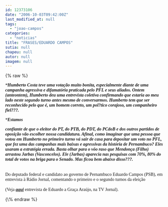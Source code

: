 ```yaml
---
id: 12373106
date: "2006-10-03T09:42:00Z"
last_modified_at: null
tags:
  - "joao-campos"
categories:
  - "noticias"
title: "FRASES/EDUARDO CAMPOS"
sutia: null
chapeu: null
autor: null
imagem: null
---
```

{\% raw %}
<p><P><FONT face=Verdana><STRONG><EM>“Humberto Costa teve uma votação muito bonita, especialmente diante de uma campanha agressiva e difamatória praticada pelo PFL e seus aliados. Ontem (anteontem), Humberto deu uma entrevista coletiva confirmando que estaria ao meu lado neste segundo turno antes mesmo de conversarmos. Humberto tem que ser reconhecido pelo que é, um homem correto, um pol?tico corajoso, um companheiro fiel???.<BR></EM></STRONG></FONT></P></p>
<p><P><FONT face=Verdana><STRONG><EM>“Estamos</p>
<p> confiante de que o eleitor do PT, do PTB, do PDT, do PCdoB e dos outros partidos de oposição vão escolher nossa candidatura. Afinal, como imaginar que uma pessoa que votou em Humberto no primeiro turno vá sair de casa para depositar um voto no PFL, que fez uma das campanhas mais baixas e agressivas da história de Pernambuco? Eles usaram a estratégia errada. Basta olhar para o vôo raso que Mendonça (Filho) arrastou Jarbas (Vasconcelos). Ele (Jarbas) aparecia nas pesquisas com 70%, 80% do total de votos na briga para o Senado. Mas ficou bem abaixo disso???.<BR><BR></EM></STRONG><BR>Do deputado federal e candidato ao governo de Pernambuco Eduardo Campos (PSB), em entrevista à Rádio Jornal, comentando o primeiro e o segundo turnos da eleição<BR><BR>(Veja <STRONG><EM><A href=\"https://jc3.uol.com.br/tvjornal/2006/10/02/not_108676.php\" target=_blank>aqui</A></EM></STRONG> entrevista de Eduardo a Graça Araújo, na TV Jornal).</FONT></P> </p>
{\% endraw %}